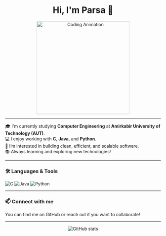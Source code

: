 <h1 align="center">Hi, I'm Parsa 👋</h1>

<p align="center">
  <img src="https://i.gifer.com/BHFO.gif" width="300" alt="Coding Animation" />
</p>

---

🎓 I'm currently studying **Computer Engineering** at **Amirkabir University of Technology (AUT)**.  
💻 I enjoy working with **C**, **Java**, and **Python**.  
🚀 I’m interested in building clean, efficient, and scalable software.  
📚 Always learning and exploring new technologies!

---

### 🛠️ Languages & Tools
![C](https://img.shields.io/badge/C-00599C?style=for-the-badge&logo=c&logoColor=white)
![Java](https://img.shields.io/badge/Java-ED8B00?style=for-the-badge&logo=java&logoColor=white)
![Python](https://img.shields.io/badge/Python-3776AB?style=for-the-badge&logo=python&logoColor=white)

---

### 📫 Connect with me  
You can find me on GitHub or reach out if you want to collaborate!

---

<p align="center">
  <img src="https://github-readme-stats.vercel.app/api?username=parsa0s0a&show_icons=true&theme=tokyonight" alt="GitHub stats" />
</p>
